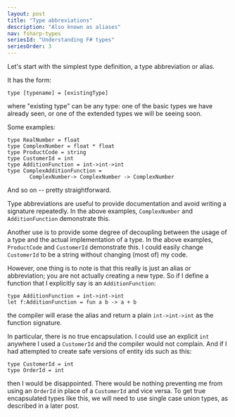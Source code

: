 ```yaml
---
layout: post
title: "Type abbreviations"
description: "Also known as aliases"
nav: fsharp-types
seriesId: "Understanding F# types"
seriesOrder: 3
---
```


Let's start with the simplest type definition, a type abbreviation or alias.

It has the form:

```
type [typename] = [existingType]
```

where "existing type" can be any type: one of the basic types we have already seen, or one of the extended types we will be seeing soon.

Some examples:

```
type RealNumber = float
type ComplexNumber = float * float
type ProductCode = string
type CustomerId = int
type AdditionFunction = int->int->int
type ComplexAdditionFunction = 
       ComplexNumber-> ComplexNumber -> ComplexNumber
```

And so on -- pretty straightforward.  

Type abbreviations are useful to provide documentation and avoid writing a signature repeatedly.  In the above examples, `ComplexNumber` and `AdditionFunction` demonstrate this.  

Another use is to provide some degree of decoupling between the usage of a type and the actual implementation of a type. In the above examples, `ProductCode` and `CustomerId` demonstrate this.  I could easily change `CustomerId` to be a string without changing (most of) my code.

However, one thing is to note is that this really is just an alias or abbreviation; you are not actually creating a new type. So if I define a function that I explicitly say is an `AdditionFunction`:

```
type AdditionFunction = int->int->int
let f:AdditionFunction = fun a b -> a + b
```

the compiler will erase the alias and return a plain `int->int->int` as the function signature.

In particular, there is no true encapsulation. I could use an explicit `int` anywhere I used a `CustomerId` and the compiler would not complain. And if I had attempted to create safe versions of entity ids such as this:

```
type CustomerId = int
type OrderId = int
```

then I would be disappointed. There would be nothing preventing me from using an `OrderId` in place of a `CustomerId` and vice versa.  To get true encapsulated types like this, we will need to use single case union types, as described in a later post.
